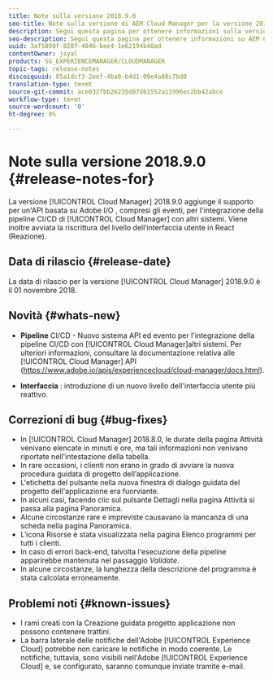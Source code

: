 ```yaml
---
title: Note sulla versione 2018.9.0
seo-title: Note sulla versione di AEM Cloud Manager per la versione 2018.9.0
description: Segui questa pagina per ottenere informazioni sulla versione 2018.9.0 di Cloud Manager.
seo-description: Segui questa pagina per ottenere informazioni su AEM Cloud Manager Release 2018.9.0.
uuid: 3af5808f-828f-4846-bee4-1e62194b48ad
contentOwner: jsyal
products: SG_EXPERIENCEMANAGER/CLOUDMANAGER
topic-tags: release-notes
discoiquuid: 85a1dcf3-2eef-4ba8-b4d1-09e4a88c7bd0
translation-type: tm+mt
source-git-commit: ace032fbb26235d87d61552a11996ec2bb42abce
workflow-type: tm+mt
source-wordcount: '0'
ht-degree: 0%

---
```



# Note sulla versione 2018.9.0 {#release-notes-for}

La versione [!UICONTROL Cloud Manager] 2018.9.0 aggiunge il supporto per un&#39;API basata su Adobe I/O , compresi gli eventi, per l&#39;integrazione della pipeline CI/CD di [!UICONTROL Cloud Manager] con altri sistemi. Viene inoltre avviata la riscrittura del livello dell’interfaccia utente in React (Reazione).

## Data di rilascio {#release-date}

La data di rilascio per la versione [!UICONTROL Cloud Manager] 2018.9.0 è il 01 novembre 2018.

## Novità {#whats-new}

* **Pipeline**  CI/CD - Nuovo sistema API ed evento per l&#39;integrazione della pipeline CI/CD con  [!UICONTROL Cloud Manager]altri sistemi. Per ulteriori informazioni, consultare la documentazione relativa alle [!UICONTROL Cloud Manager] API (https://www.adobe.io/apis/experiencecloud/cloud-manager/docs.html).

* **Interfaccia** : introduzione di un nuovo livello dell&#39;interfaccia utente più reattivo.

## Correzioni di bug {#bug-fixes}

* In [!UICONTROL Cloud Manager] 2018.8.0, le durate della pagina Attività venivano elencate in minuti e ore, ma tali informazioni non venivano riportate nell&#39;intestazione della tabella.
* In rare occasioni, i clienti non erano in grado di avviare la nuova procedura guidata di progetto dell’applicazione.
* L&#39;etichetta del pulsante nella nuova finestra di dialogo guidata del progetto dell&#39;applicazione era fuorviante.
* In alcuni casi, facendo clic sul pulsante Dettagli nella pagina Attività si passa alla pagina Panoramica.
* Alcune circostanze rare e impreviste causavano la mancanza di una scheda nella pagina Panoramica.
* L’icona Risorse è stata visualizzata nella pagina Elenco programmi per tutti i clienti.
* In caso di errori back-end, talvolta l&#39;esecuzione della pipeline apparirebbe mantenuta nel passaggio *Validate*.
* In alcune circostanze, la lunghezza della descrizione del programma è stata calcolata erroneamente.

## Problemi noti {#known-issues}

* I rami creati con la Creazione guidata progetto applicazione non possono contenere trattini.
* La barra laterale delle notifiche dell&#39;Adobe  [!UICONTROL Experience Cloud] potrebbe non caricare le notifiche in modo coerente. Le notifiche, tuttavia, sono visibili nell&#39;Adobe  [!UICONTROL Experience Cloud] e, se configurato, saranno comunque inviate tramite e-mail.

